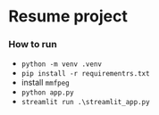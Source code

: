 # Resume project
### How to run
- `python -m venv .venv`
- `pip install -r requirementrs.txt`
- install `mmfpeg`
- `python app.py`
- `streamlit run .\streamlit_app.py`
